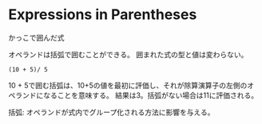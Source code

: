 # Expressions in Parentheses
かっこで囲んだ式

オペランドは括弧で囲むことができる。
囲まれた式の型と値は変わらない。

```lang:c
(10 + 5)/ 5
```
10 + 5で囲む括弧は、10+5の値を最初に評価し、それが除算演算子の左側のオペランドになることを意味する。
結果は3。括弧がない場合は11に評価される。


括弧:
オペランドが式内でグループ化される方法に影響を与える。

